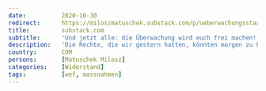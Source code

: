 ```yaml
---
date:          2020-10-30
redirect:      https://miloszmatuschek.substack.com/p/ueberwachungsstaat-corona-reset
title:         substack.com
subtitle:      'Und jetzt alle: die Überwachung wird euch frei machen!'
description:   'Die Rechte, die wir gestern hatten, könnten morgen zu Privilegien werden. Hinter der Maske der Pandemie wartet der Überwachungsstaat auf uns.'
country:       COM
persons:       [Matuschek Milosz]
categories:    [Widerstand]
tags:          [wef, massnahmen]
---
```

